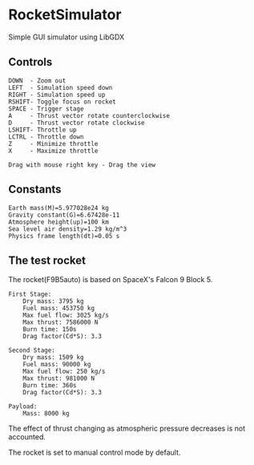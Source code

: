# RocketSimulator
Simple GUI simulator using LibGDX

## Controls
```UP    - Zoom in
DOWN  - Zoom out
LEFT  - Simulation speed down
RIGHT - Simulation speed up
RSHIFT- Toggle focus on rocket
SPACE - Trigger stage
A     - Thrust vector rotate counterclockwise
D     - Thrust vector rotate clockwise
LSHIFT- Throttle up
LCTRL - Throttle down
Z     - Minimize throttle
X     - Maximize throttle

Drag with mouse right key - Drag the view
```


## Constants
```Earth radius(R)=6378 km
Earth mass(M)=5.977028e24 kg
Gravity constant(G)=6.67428e-11
Atmosphere height(up)=100 km
Sea level air density=1.29 kg/m^3
Physics frame length(dt)=0.05 s
```

## The test rocket
The rocket(F9B5auto) is based on SpaceX's Falcon 9 Block 5.

```
First Stage:
    Dry mass: 3795 kg
    Fuel mass: 453750 kg
    Max fuel flow: 3025 kg/s
    Max thrust: 7586000 N
    Burn time: 150s
    Drag factor(Cd*S): 3.3
   
Second Stage:
    Dry mass: 1509 kg
    Fuel mass: 90000 kg
    Max fuel flow: 250 kg/s
    Max thrust: 981000 N
    Burn time: 360s
    Drag factor(Cd*S): 3.3

Payload:
    Mass: 8000 kg
```

The effect of thrust changing as atmospheric pressure decreases is not accounted.

The rocket is set to manual control mode by default.
